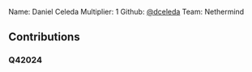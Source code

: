 Name: Daniel Celeda
Multiplier: 1
Github: [@dceleda](https://github.com/dceleda)
Team: Nethermind

## Contributions
### Q42024
